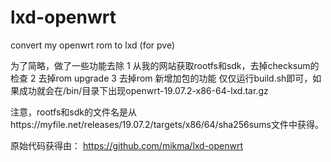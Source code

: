 # lxd-openwrt
convert my openwrt rom to lxd (for pve)

为了简略，做了一些功能去除
1  从我的网站获取rootfs和sdk，去掉checksum的检查
2  去掉rom upgrade
3  去掉rom 新增加包的功能
仅仅运行build.sh即可，如果成功就会在/bin/目录下出现openwrt-19.07.2-x86-64-lxd.tar.gz

注意，rootfs和sdk的文件名是从https://myfile.net/releases/19.07.2/targets/x86/64/sha256sums文件中获得。

原始代码获得由：
https://github.com/mikma/lxd-openwrt

